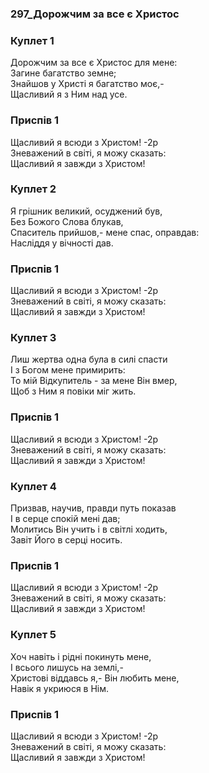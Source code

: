 ### 297_Дорожчим за все є Христос
### Куплет 1
Дорожчим за все є Христос для мене: <br/>Загине багатство земне; <br/>Знайшов у Христі я багатство моє,- <br/>Щасливий я з Ним над усе.
### Приспів 1
Щасливий я всюди з Христом! -2р<br/>Зневажений в світі, я можу сказать: <br/>Щасливий я завжди з Христом!
### Куплет 2
Я грішник великий, осуджений був, <br/>Без Божого Слова блукав, <br/>Спаситель прийшов,- мене спас, оправдав: <br/>Насліддя у вічності дав.
### Приспів 1
Щасливий я всюди з Христом! -2р<br/>Зневажений в світі, я можу сказать: <br/>Щасливий я завжди з Христом!
### Куплет 3
Лиш жертва одна була в силі спасти <br/>І з Богом мене примирить: <br/>То мій Відкупитель - за мене Він вмер, <br/>Щоб з Ним я повіки міг жить.
### Приспів 1
Щасливий я всюди з Христом! -2р<br/>Зневажений в світі, я можу сказать: <br/>Щасливий я завжди з Христом!
### Куплет 4
Призвав, научив, правди путь показав <br/>І в серце спокій мені дав; <br/>Молитись Він учить і в світлі ходить, <br/>Завіт Його в серці носить.
### Приспів 1
Щасливий я всюди з Христом! -2р<br/>Зневажений в світі, я можу сказать: <br/>Щасливий я завжди з Христом!
### Куплет 5
Хоч навіть і рідні покинуть мене, <br/>І всього лишусь на землі,- <br/>Христові віддавсь я,-  Він любить мене, <br/>Навік я укриюся в Нім.
### Приспів 1
Щасливий я всюди з Христом! -2р<br/>Зневажений в світі, я можу сказать: <br/>Щасливий я завжди з Христом!
